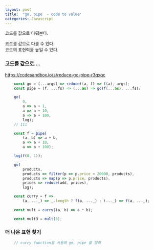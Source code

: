 ```yaml
---
layout: post
title:  "go, pipe  - code to value"
categories: Javascript
---
```

코드를 값으로 다뤄본다.

코드를 값으로 다룰 수 있다.  
코드의 표현력을 높일 수 있다.  

### 코드를 값으로....

https://codesandbox.io/s/reduce-go-pipe-r3qxqc

```javascript
    const go = (...args) => reduce((a, f) => f(a), args);
    const pipe = (f, ...fs) => (...as) => go(f(...as), ...fs);

    go(
        0,
        a => a + 1,
        a => a + 10,
        a => a + 100,
        log);
    // 111

    const f = pipe(
        (a, b) => a + b,
        a => a + 10,
        a => a + 100);

    log(f(0, 1));

    go(
        products,
        products => filter(p => p.price < 20000, products),
        products => map(p => p.price, products),
        prices => reduce(add, prices),
        log);

    const curry = f => 
        (a, ..._) => _.length ? f(a, ..._) : (..._) => f(a, ..._);
    
    const mult = curry((a, b) => a * b);

    const mult3 = mult(3);
```

### 더 나은 표현 찾기

```javascript
    // curry function을 사용해 go, pipe 를 정리

```